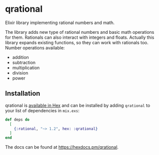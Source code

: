 # qrational

Elixir library implementing rational numbers and math.

The library adds new type of rational numbers and basic math operations for them. Rationals can also interact with integers and floats. Actually this library expands existing functions, so they can work with rationals too. Number operations available:


* addition
* subtraction
* multiplication
* division
* power

## Installation

qrational is [available in Hex](https://hex.pm/packages/qrational) and can be installed by adding `qrational` to your list of dependencies in `mix.exs`:

```elixir
def deps do
  [
    {:rational, "~> 1.2", hex: :qrational}
  ]
end
```

The docs can be found at <https://hexdocs.pm/qrational>.

